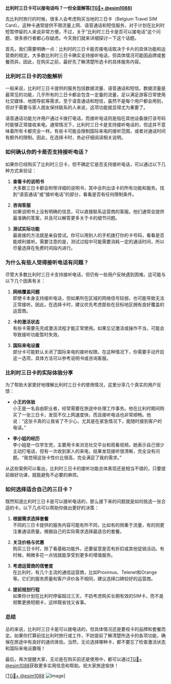 **比利时三日卡可以接电话吗？一份全面解答[[TG💪+ @esim1088](https://t.me/s/esim1088)]**

去比利时旅行的时候，很多人会考虑购买当地的三日卡（Belgium Travel SIM Card）。这种卡通常提供不限流量上网、语音通话和短信服务，对于计划在比利时短暂停留的人来说非常方便。不过，关于“比利时三日卡是否可以接电话”这个问题，很多旅行者都心存疑虑。今天我们就来详细探讨一下这个话题。

首先，我们需要明确一点：比利时的三日卡能否接电话取决于卡片的具体功能和运营商的规定。大多数比利时三日卡确实支持接听电话，但具体情况可能因品牌或套餐而异。因此，在购买之前，最好先了解清楚所选卡的具体服务内容。

### **比利时三日卡的功能解析**

一般来说，比利时三日卡提供的服务包括数据流量、语音通话和短信。数据流量是最常见的功能，几乎所有的三日卡都会包含一定量的流量，足以满足游客日常使用社交媒体、地图导航等需求。至于语音通话和短信，虽然不是每个用户都会用到，但对于需要与家人朋友保持联系的人来说，这项功能就显得尤为重要了。

语音通话功能允许用户通过卡拨打电话，而接听电话则是指在其他设备拨打该号码时能够正常接收来电。通常情况下，比利时三日卡是支持接听电话的，但这并不意味着所有卡都完全一样。有些卡可能会限制国际来电的接听范围，或者对通话时间有额外的限制。因此，在选择卡时，务必仔细阅读相关说明。

### **如何确认你的卡是否支持接听电话？**

如果你已经购买了比利时三日卡，但不确定它是否支持接听电话，可以通过以下几种方式来验证：

1. **查看卡的说明书**  
   大多数三日卡都会附带详细的说明书，其中会列出该卡的所有功能和服务。找到“语音通话”或“接听电话”的部分，看看是否有任何限制条件。

2. **咨询客服**  
   如果说明书上没有明确的信息，可以直接联系运营商的客服。他们通常会提供最准确的答案，并且可以解答更多关于卡的细节问题。

3. **测试实际功能**  
   最直接的方法就是亲自尝试。你可以用别人的手机拨打你的卡号码，看看是否能顺利接听。需要注意的是，测试过程中可能需要消耗一定的通话时间，所以尽量选择在免费时间段内进行。

### **为什么有些人觉得接听电话有问题？**

尽管大多数比利时三日卡支持接听电话，但仍有一些用户反映遇到困难。这可能与以下几个因素有关：

1. **网络覆盖问题**  
   即使卡本身支持接听电话，但如果所在区域的网络信号较弱，也可能导致无法正常接听。因此，在选择卡时，建议优先考虑那些在目标地区拥有良好覆盖的运营商。

2. **卡的激活状态**  
   有些卡需要先完成激活流程才能正常使用。如果忘记激活或操作不当，可能会导致接听功能暂时失效。

3. **国际来电设置**  
   部分卡可能默认关闭了国际来电的接听权限。在这种情况下，你需要手动开启这一选项，具体方法可以参考说明书或咨询客服。

### **比利时三日卡的实际体验分享**

为了帮助大家更好地理解比利时三日卡的使用情况，这里分享几个真实的用户反馈：

- **小王的体验**  
  小王是一名自由职业者，经常需要在旅途中处理工作事务。他在比利时期间购买了一张三日卡，发现不仅上网速度快，而且接听电话也非常顺畅。他说：“这张卡真的让我省了不少心，尤其是在紧急情况下，能随时接到客户的电话。”

- **李小姐的经历**  
  李小姐是一位学生党，主要用卡来浏览社交平台和观看视频。她表示自己很少主动打电话，但有一次收到家人的来电，结果发现接听很清晰，完全没有问题。“我觉得这张卡性价比很高，完全满足了我的需求。”

从这些案例可以看出，比利时三日卡的接听功能总体表现还是相当不错的，只要提前做好功课，就能避免不必要的麻烦。

### **如何选择适合自己的三日卡？**

既然知道比利时三日卡是可以接听电话的，那么接下来的问题就是如何挑选一张合适的卡。以下几点可以帮助你做出更好的决策：

1. **根据需求选择套餐**  
   不同的三日卡提供的服务内容可能有所不同，比如有的侧重于流量，有的则更注重通话质量。根据自己的实际需求选择最适合的套餐。

2. **关注价格与优惠**  
   购买三日卡时，除了看基础功能外，还要留意是否有折扣或其他促销活动。有时候，稍微多花一点钱就能享受到更多的增值服务。

3. **考虑运营商的信誉度**  
   在比利时，有几个主流的通信运营商，比如Proximus、Telenet和Orange等。它们的服务质量和客户评价各不相同，建议选择口碑较好的运营商。

4. **提前规划行程**  
   如果你计划在比利时停留超过三天，不妨考虑购买长期有效的SIM卡，而不是频繁更换短期卡，这样既省钱又省事。

### **总结**

总的来说，比利时三日卡是可以接电话的，但具体情况还是要视卡的品牌和套餐而定。如果你打算前往比利时旅行或工作，不妨提前了解清楚所选卡的各项功能，确保在旅途中有良好的通讯体验。当然，无论选择哪种卡，都不要忘了检查激活状态和国际来电设置哦！

最后，再次提醒大家，无论是在购买前还是使用中，都可以通过[TG💪+ @esim1088](https://t.me/s/esim1088)获取更多实用信息和帮助。祝大家旅途愉快！

[[TG💪+ @esim1088](https://t.me/s/esim1088) ![Image](https://i.postimg.cc/4NQfJmqS/Snipaste-2025-05-13-00-14-12.png)]